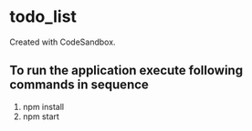 # todo_list
Created with CodeSandbox.
## To run the application execute following commands in sequence
1. npm install
2. npm start
